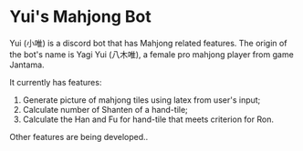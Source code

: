 # Yui's Mahjong Bot
Yui (小唯) is a discord bot that has Mahjong related features. The origin of the bot's name is Yagi Yui (八木唯), a female pro mahjong player from game Jantama.

It currently has features:
1. Generate picture of mahjong tiles using latex from user's input;
2. Calculate number of Shanten of a hand-tile;
3. Calculate the Han and Fu for hand-tile that meets criterion for Ron.

Other features are being developed..
